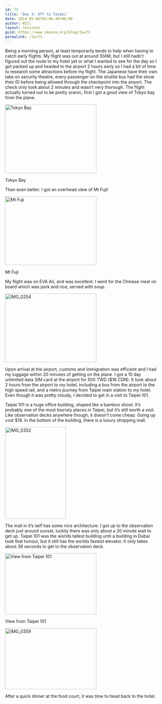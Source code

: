 ```yaml
---
id: 73
title: 'Day 3: Off to Taipei'
date: 2014-05-06T03:06:48+00:00
author: WIll
layout: revision
guid: https://www.skeena.org/blog/?p=73
permalink: /?p=73
---
```

Being a morning person, at least temporarily tends to help when having to catch early flights. My flight was out at around 10AM, but I still hadn&#8217;t figured out the route to my hotel yet or what I wanted to see for the day so I got packed up and headed to the airport 2 hours early so I had a bit of time to research some attractions before my flight. The Japanese have their own take on security theatre, every passenger on the shuttle bus had the show their ID before being allowed through the checkpoint into the airport. The check only took about 2 minutes and wasn&#8217;t very thorough. The flight actually turned out to be pretty scenic, first I got a good view of Tokyo bay from the plane.

<div id="attachment_67" style="width: 310px" class="wp-caption alignnone">
  <a href="https://www.skeena.org/blog/wp-content/uploads/2014/05/IMG_0251.jpg"><img aria-describedby="caption-attachment-67" loading="lazy" class="size-medium wp-image-67" src="https://www.skeena.org/blog/wp-content/uploads/2014/05/IMG_0251-300x225.jpg" alt="Tokyo Bay" width="300" height="225" srcset="https://www.skeena.org/blog/wp-content/uploads/2014/05/IMG_0251-300x225.jpg 300w, https://www.skeena.org/blog/wp-content/uploads/2014/05/IMG_0251-1024x768.jpg 1024w, https://www.skeena.org/blog/wp-content/uploads/2014/05/IMG_0251-500x375.jpg 500w, https://www.skeena.org/blog/wp-content/uploads/2014/05/IMG_0251.jpg 1632w" sizes="(max-width: 300px) 100vw, 300px" /></a>
  
  <p id="caption-attachment-67" class="wp-caption-text">
    Tokyo Bay
  </p>
</div>

Than even better. I got an overhead view of Mt Fuji!

<div id="attachment_68" style="width: 310px" class="wp-caption alignnone">
  <a href="https://www.skeena.org/blog/wp-content/uploads/2014/05/IMG_0253.jpg"><img aria-describedby="caption-attachment-68" loading="lazy" class="size-medium wp-image-68" src="https://www.skeena.org/blog/wp-content/uploads/2014/05/IMG_0253-300x225.jpg" alt="Mt Fuji" width="300" height="225" srcset="https://www.skeena.org/blog/wp-content/uploads/2014/05/IMG_0253-300x225.jpg 300w, https://www.skeena.org/blog/wp-content/uploads/2014/05/IMG_0253-1024x768.jpg 1024w, https://www.skeena.org/blog/wp-content/uploads/2014/05/IMG_0253-500x375.jpg 500w, https://www.skeena.org/blog/wp-content/uploads/2014/05/IMG_0253.jpg 1632w" sizes="(max-width: 300px) 100vw, 300px" /></a>
  
  <p id="caption-attachment-68" class="wp-caption-text">
    Mt Fuji
  </p>
</div>

My flight was on EVA Air, and was excellent. I went for the Chinese meal on board which was pork and rice, served with soup.

[<img loading="lazy" class="alignnone size-medium wp-image-69" src="https://www.skeena.org/blog/wp-content/uploads/2014/05/IMG_0254-300x225.jpg" alt="IMG_0254" width="300" height="225" srcset="https://www.skeena.org/blog/wp-content/uploads/2014/05/IMG_0254-300x225.jpg 300w, https://www.skeena.org/blog/wp-content/uploads/2014/05/IMG_0254-1024x768.jpg 1024w, https://www.skeena.org/blog/wp-content/uploads/2014/05/IMG_0254-500x375.jpg 500w" sizes="(max-width: 300px) 100vw, 300px" />](https://www.skeena.org/blog/wp-content/uploads/2014/05/IMG_0254.jpg)

Upon arrival at the airport, customs and immigration was efficient and I had my luggage within 20 minutes of getting on the plane. I got a 10 day unlimited data SIM card at the airport for 500 TWD ($18 CDN). It took about 2 hours from the airport to my hotel, including a bus from the airport to the high speed rail, and a metro journey from Taipei main station to my hotel. Even though it was pretty cloudy, I decided to get in a visit to Taipei 101.

Taipei 101 is a huge office building, shaped like a bamboo shoot. It&#8217;s probably one of the most touristy places in Taipei, but it&#8217;s still worth a visit. Like observation decks anywhere though, it doesn&#8217;t come cheap. Going up cost $18. In the bottom of the building, there is a luxury shopping mall.

[<img loading="lazy" class="alignnone size-medium wp-image-70" src="https://www.skeena.org/blog/wp-content/uploads/2014/05/IMG_0352-200x300.jpg" alt="IMG_0352" width="200" height="300" srcset="https://www.skeena.org/blog/wp-content/uploads/2014/05/IMG_0352-200x300.jpg 200w, https://www.skeena.org/blog/wp-content/uploads/2014/05/IMG_0352-682x1024.jpg 682w, https://www.skeena.org/blog/wp-content/uploads/2014/05/IMG_0352-333x500.jpg 333w, https://www.skeena.org/blog/wp-content/uploads/2014/05/IMG_0352.jpg 1296w" sizes="(max-width: 200px) 100vw, 200px" />](https://www.skeena.org/blog/wp-content/uploads/2014/05/IMG_0352.jpg)

The mall in it&#8217;s self has some nice architecture. I got up to the observation deck just around sunset, luckily there was only about a 20 minute wait to get up. Taipei 101 was the worlds tallest building until a building in Dubai took that honour, but it still has the worlds fastest elevator. It only takes about 36 seconds to get to the observation deck.

<div id="attachment_71" style="width: 310px" class="wp-caption alignnone">
  <a href="https://www.skeena.org/blog/wp-content/uploads/2014/05/IMG_0354.jpg"><img aria-describedby="caption-attachment-71" loading="lazy" class="size-medium wp-image-71" src="https://www.skeena.org/blog/wp-content/uploads/2014/05/IMG_0354-300x200.jpg" alt="View from Taipei 101" width="300" height="200" srcset="https://www.skeena.org/blog/wp-content/uploads/2014/05/IMG_0354-300x200.jpg 300w, https://www.skeena.org/blog/wp-content/uploads/2014/05/IMG_0354-1024x682.jpg 1024w, https://www.skeena.org/blog/wp-content/uploads/2014/05/IMG_0354-500x333.jpg 500w, https://www.skeena.org/blog/wp-content/uploads/2014/05/IMG_0354.jpg 1944w" sizes="(max-width: 300px) 100vw, 300px" /></a>
  
  <p id="caption-attachment-71" class="wp-caption-text">
    View from Taipei 101
  </p>
</div>

[<img loading="lazy" class="alignnone size-medium wp-image-72" src="https://www.skeena.org/blog/wp-content/uploads/2014/05/IMG_0359-300x200.jpg" alt="IMG_0359" width="300" height="200" srcset="https://www.skeena.org/blog/wp-content/uploads/2014/05/IMG_0359-300x200.jpg 300w, https://www.skeena.org/blog/wp-content/uploads/2014/05/IMG_0359-1024x682.jpg 1024w, https://www.skeena.org/blog/wp-content/uploads/2014/05/IMG_0359-500x333.jpg 500w, https://www.skeena.org/blog/wp-content/uploads/2014/05/IMG_0359.jpg 1944w" sizes="(max-width: 300px) 100vw, 300px" />](https://www.skeena.org/blog/wp-content/uploads/2014/05/IMG_0359.jpg)

After a quick dinner at the food court, it was time to head back to the hotel.

&nbsp;

&nbsp;

&nbsp;